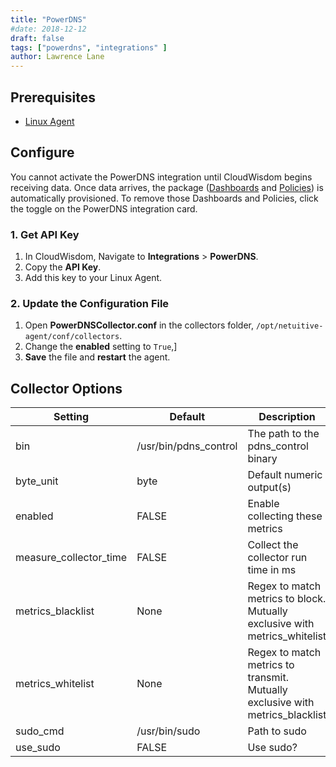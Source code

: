 ```yaml
---
title: "PowerDNS"
#date: 2018-12-12
draft: false
tags: ["powerdns", "integrations" ]
author: Lawrence Lane
---
```


## Prerequisites
- [Linux Agent][1]

## Configure

You cannot activate the PowerDNS integration until CloudWisdom begins receiving data. Once data arrives, the package ([Dashboards][2] and [Policies][3]) is automatically provisioned. To remove those Dashboards and Policies, click the toggle on the PowerDNS integration card.

### 1. Get API Key

1. In CloudWisdom, Navigate to **Integrations** > **PowerDNS**.
2. Copy the **API Key**.
3. Add this key to your Linux Agent.

### 2. Update the Configuration File

1. Open **PowerDNSCollector.conf** in the collectors folder, `/opt/netuitive-agent/conf/collectors`.
2. Change the **enabled** setting to `True`,]
3. **Save** the file and **restart** the agent.

## Collector Options

| Setting                | Default               | Description                                                                   | Type     |
|------------------------|-----------------------|-------------------------------------------------------------------------------|----------|
| bin                    | /usr/bin/pdns_control | The path to the pdns_control binary                                           | str      |
| byte_unit              | byte                  | Default numeric output(s)                                                     | str      |
| enabled                | FALSE                 | Enable collecting these metrics                                               | bool     |
| measure_collector_time | FALSE                 | Collect the collector run time in ms                                          | bool     |
| metrics_blacklist      | None                  | Regex to match metrics to block. Mutually exclusive with metrics_whitelist    | NoneType |
| metrics_whitelist      | None                  | Regex to match metrics to transmit. Mutually exclusive with metrics_blacklist | NoneType |
| sudo_cmd               | /usr/bin/sudo         | Path to sudo                                                                  | str      |
| use_sudo               | FALSE                 | Use sudo?                                                                     | bool     |

[1]: /integrations/agents/linux-agent
[2]: /dashboards/
[3]: /capacity-monitoring/policies
